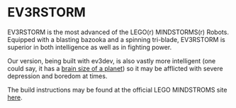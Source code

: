 EV3RSTORM
=========

EV3RSTORM is the most advanced of the LEGO(r) MINDSTORMS(r) Robots.
Equipped with a blasting bazooka and a spinning tri-blade, EV3RSTORM is
superior in both intelligence as well as in fighting power.

Our version, being built with ev3dev, is also vastly more intelligent (one
could say, it has a [brain size of a planet](https://en.wikipedia.org/wiki/Marvin_(character)))
so it may be afflicted with severe depression and boredom at times.

The build instructions may be found at the official LEGO MINDSTROMS site
[here](http://www.lego.com/en-us/mindstorms/build-a-robot/ev3rstorm).

